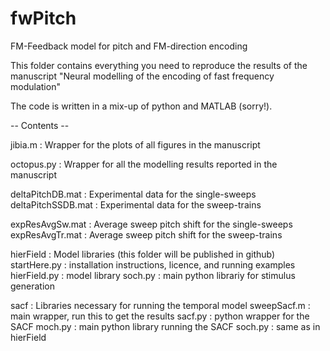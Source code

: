 # fwPitch
FM-Feedback model for pitch and FM-direction encoding 

This folder contains everything you need to reproduce the results of the manuscript
"Neural modelling of the encoding of fast frequency modulation"

The code is written in a mix-up of python and MATLAB (sorry!).

-- Contents --

jibia.m : Wrapper for the plots of all figures in the manuscript

octopus.py : Wrapper for all the modelling results reported in the manuscript

deltaPitchDB.mat : Experimental data for the single-sweeps
deltaPitchSSDB.mat : Experimental data for the sweep-trains

expResAvgSw.mat : Average sweep pitch shift for the single-sweeps
expResAvgTr.mat : Average sweep pitch shift for the sweep-trains

hierField : Model libraries (this folder will be published in github)
	startHere.py : installation instructions, licence, and running examples
	hierField.py : model library
	soch.py : main python librariy for stimulus generation

sacf : Libraries necessary for running the temporal model
	sweepSacf.m : main wrapper, run this to get the results
	sacf.py : python wrapper for the SACF
	moch.py : main python library running the SACF
	soch.py : same as in hierField
